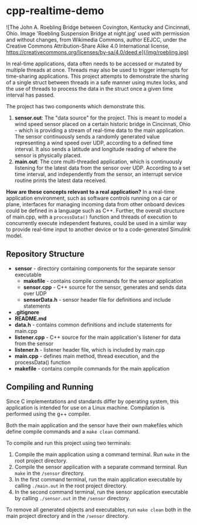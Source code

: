 # cpp-realtime-demo

![The John A. Roebling Bridge between Covington, Kentucky and Cincinnati, Ohio. Image 'Roebling Suspension Bridge at night.jpg' used with permission and without changes, from Wikimedia Commons, author EEJCC, under the Creative Commons Attribution-Share Alike 4.0 International license, https://creativecommons.org/licenses/by-sa/4.0/deed.e](/img/roebling.jpg)

In real-time applications, data often needs to be accessed or mutated by multiple threads at once. Threads may also be used to trigger interrupts for time-sharing applications. This project attempts to demonstrate the sharing of a single struct between threads in a safe manner using mutex locks, and the use of threads to process the data in the struct once a given time interval has passed.

The project has two components which demonstrate this.
1. **sensor.out**: The "data source" for the project. This is meant to model a wind speed sensor placed on a certain historic bridge in Cincinnati, Ohio - which is providing a stream of real-time data to the main application. The sensor continuously sends a randomly generated value representing a wind speed over UDP, according to a defined time interval. It also sends a latitude and longitude reading of where the sensor is physically placed.
2. **main.out**: The core multi-threaded application, which is continuously listening for the latest data from the sensor over UDP. According to a set time interval, and independently from the sensor, an interrupt service routine prints the latest data received.

**How are these concepts relevant to a real application?**
In a real-time application environment, such as software controls running on a car or plane, interfaces for managing incoming data from other onboard devices could be defined in a language such as C++. Further, the overall structure of main.cpp, with a ```processData()``` function and threads of execution to concurrently execute independent features, could be used in a similar way to provide real-time input to another device or to a code-generated Simulink model.

## Repository Structure
* **sensor** - directory containing components for the separate sensor executable
    * **makefile** - contains compile commands for the sensor application
    * **sensor.cpp** - C++ source for the sensor, generates and sends data over UDP
    * **sensorData.h** - sensor header file for definitions and include statements
* **.gitignore**
* **README.md**
* **data.h** - contains common definitions and include statements for main.cpp
* **listener.cpp** - C++ source for the main application's listener for data from the sensor
* **listener.h** - listener header file, which is included by main.cpp
* **main.cpp** - defines main method, thread execution, and the processData() function
* **makefile** - contains compile commands for the main application

## Compiling and Running
Since C implementations and standards differ by operating system, this application is intended for use on a Linux machine. Compilation is performed using the g++ compiler.

Both the main application and the sensor have their own makefiles which define compile commands and a ```make clean``` command.

To compile and run this project using two terminals:

1. Compile the main application using a command terminal. Run ```make``` in the root project directory.
2. Compile the sensor application with a separate command terminal. Run ```make``` in the ```/sensor``` directory.
3. In the first command terminal, run the main application executable by calling ```./main.out``` in the root project directory.
4. In the second command terminal, run the sensor application executable by calling ```./sensor.out``` in the ```/sensor``` directory.

To remove all generated objects and executables, run ```make clean``` both in the main project directory and in the ```/sensor``` directory.